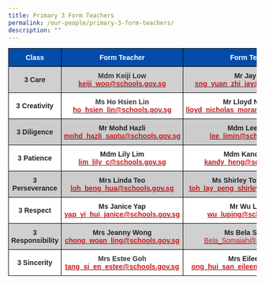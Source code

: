 ```yaml
---
title: Primary 3 Form Teachers
permalink: /our-people/primary-3-form-teachers/
description: ""
---
```


<style type="text/css">
.tg  {border-collapse:collapse;border-spacing:0;margin:0px auto;}
.tg td{border-color:black;border-style:solid;border-width:1px;font-family:Arial, sans-serif;font-size:14px;
  overflow:hidden;padding:10px 5px;word-break:normal;}
.tg th{border-color:black;border-style:solid;border-width:1px;font-family:Arial, sans-serif;font-size:14px;
  font-weight:normal;overflow:hidden;padding:10px 5px;word-break:normal;}
.tg .tg-ct41{background-color:#FFF;color:#CB181A;font-weight:bold;text-align:center;vertical-align:middle}
.tg .tg-cxid{background-color:#ffffff;color:#CB181A;font-weight:bold;text-align:center;vertical-align:middle}
.tg .tg-yh22{background-color:#D1D0D0;color:#353535;font-weight:bold;text-align:center;vertical-align:middle}
.tg .tg-ykyb{background-color:#FFF;color:#222;font-weight:bold;text-align:center;vertical-align:middle}
.tg .tg-idov{background-color:#024DAA;color:#FFF;font-weight:bold;text-align:center;vertical-align:middle}
.tg .tg-sf86{background-color:#D1D0D0;color:#222;font-weight:bold;text-align:center;vertical-align:middle}
.tg .tg-6str{background-color:#FFF;color:#353535;font-weight:bold;text-align:center;vertical-align:middle}
.tg .tg-ackq{background-color:#CCC;color:#222;font-weight:bold;text-align:center;vertical-align:middle}
.tg .tg-5y2q{background-color:#CCC;color:#CB181A;font-weight:bold;text-align:center;vertical-align:middle}
.tg .tg-6lem{background-color:#FFF;color:#353535;text-align:center;vertical-align:middle}
</style>
<table class="tg">
<tbody>
  <tr>
    <td class="tg-idov"><span style="color:white">Class</span><br></td>
    <td class="tg-idov"><span style="color:white">Form Teacher</span><br></td>
    <td class="tg-idov"><span style="color:white">Form Teacher</span><br></td>
  </tr>
  <tr>
    <td class="tg-sf86">3 Care</td>
    <td class="tg-yh22"><span style="color:#353535">Mdm Keiji Low</span><br><a href="mailto:keiji_woo@schools.gov.sg" target="_blank" rel="noopener noreferrer"><span style="text-decoration:none;color:#CB181A">keiji_woo@schools.gov.sg</span></a></td>
    <td class="tg-sf86">Mr Jay Sng<br><a href="mailto:sng_yuan_zhi_jay@schools.gov.sg" target="_blank" rel="noopener noreferrer"><span style="color:#CB181A">sng_yuan_zhi_jay@schools.gov.sg</span></a></td>
  </tr>
  <tr>
    <td class="tg-ykyb">3 Creativity</td>
    <td class="tg-6str"><span style="color:#353535">Ms Ho Hsien Lin</span><br><a href="mailto:ho_hsien_lin@schools.gov.sg" target="_blank" rel="noopener noreferrer"><span style="text-decoration:none;color:#CB181A">ho_hsien_lin@schools.gov.sg</span></a></td>
    <td class="tg-cxid"><span style="color:#222">Mr Lloyd Nicholas</span><br><a href="mailto:lloyd_nicholas_morand@schools.gov.sg" target="_blank" rel="noopener noreferrer"><span style="text-decoration:none;color:#CB181A">lloyd_nicholas_morand@schools.gov.sg</span></a></td>
  </tr>
  <tr>
    <td class="tg-ackq">3 Diligence</td>
    <td class="tg-ackq">Mr Mohd Hazli<br><a href="mailto:mohd_hazli_saptu@schools.gov.sg" target="_blank" rel="noopener noreferrer"><span style="font-weight:bold;text-decoration:none;color:#CB181A">mohd_hazli_saptu@schools.gov.sg</span></a></td>
    <td class="tg-5y2q"><span style="color:#222">Mdm Lee Limin</span><br><a href="mailto:lee_limin@schools.gov.sg" target="_blank" rel="noopener noreferrer"><span style="text-decoration:none;color:#CB181A">lee_limin@schools.gov.sg</span></a></td>
  </tr>
  <tr>
    <td class="tg-ykyb">3 Patience</td>
    <td class="tg-ykyb">Mdm Lily Lim<br><a href="mailto:lim_lily_c@schools.gov.sg" target="_blank" rel="noopener noreferrer"><span style="color:#CB181A">lim_lily_c@schools.gov.sg</span></a><br></td>
    <td class="tg-ct41"><span style="color:#222">Mdm Kandy Heng</span><br><a href="mailto:kandy_heng@schools.gov.sg" target="_blank" rel="noopener noreferrer"><span style="text-decoration:none;color:#CB181A">kandy_heng@schools.gov.sg</span></a></td>
  </tr>
  <tr>
    <td class="tg-ackq">3 Perseverance</td>
    <td class="tg-ackq">Mrs Linda Teo<br><span style="font-weight:400"> </span><a href="mailto:loh_beng_hua@schools.gov.sg" target="_blank" rel="noopener noreferrer"><span style="text-decoration:none;color:#CB181A">loh_beng_hua@schools.gov.sg</span></a><br></td>
    <td class="tg-ackq">Ms Shirley Toh Lay Peng<br><a href="mailto:toh_lay_peng_shirley@schools.gov.sg" target="_blank" rel="noopener noreferrer"><span style="color:#CB181A">toh_lay_peng_shirley@schools.gov.sg</span></a></td>
  </tr>
  <tr>
    <td class="tg-ykyb">3 Respect</td>
    <td class="tg-ykyb">Ms Janice Yap<br><a href="mailto:yap_yi_hui_janice@schools.gov.sg"><span style="text-decoration:none;color:#CB181A">yap_yi_hui_janice@schools.gov.sg</span></a><br></td>
    <td class="tg-ct41"><span style="color:#222">Mr Wu Luping</span><br><a href="mailto:wu_luping@schools.gov.sg" target="_blank" rel="noopener noreferrer"><span style="text-decoration:none;color:#CB181A">wu_luping@schools.gov.sg</span></a></td>
  </tr>
  <tr>
    <td class="tg-sf86">3 Responsibility </td>
    <td class="tg-sf86">Mrs Jeanny Wong<br><a href="mailto:chong_woan_ling@schools.gov.sg"><span style="text-decoration:none;color:#CB181A">chong_woan_ling@schools.gov.sg</span></a><br></td>
    <td class="tg-sf86">Ms Bela Somaiah<br><a href="mailto:Bela_Somaiah@schools.gov.sg"><span style="font-weight:400;text-decoration:none;color:#CB181A">Bela_Somaiah@schools.gov.sg</span></a></td>
  </tr>
  <tr>
    <td class="tg-ykyb">3 Sincerity</td>
    <td class="tg-6lem"><span style="font-weight:bold">Mrs Estee Goh</span><br><a href="mailto:tang_si_en_estee@schools.gov.sg" target="_blank" rel="noopener noreferrer"><span style="font-weight:bold;color:#CB181A">tang_si_en_estee@schools.gov.sg</span></a></td>
    <td class="tg-ykyb">Mrs Eileen Peh<br><a href="mailto:ong_hui_san_eileen@schools.gov.sg" target="_blank" rel="noopener noreferrer"><span style="font-weight:bold;text-decoration:none;color:#CB181A">ong_hui_san_eileen@schools.gov.sg</span></a></td>
  </tr>
</tbody>
</table>
